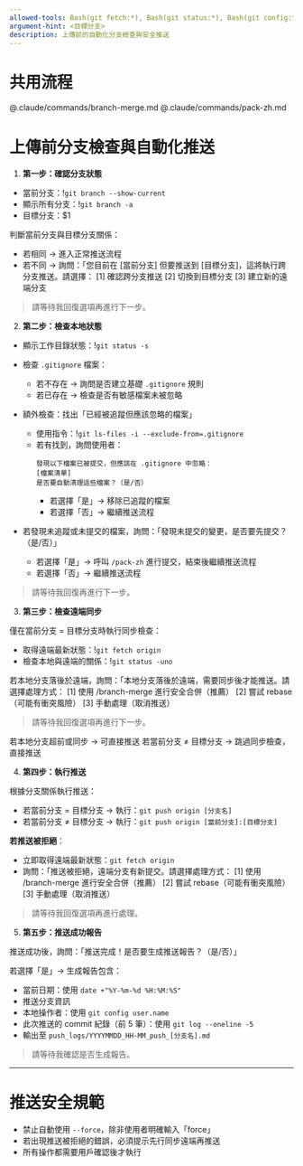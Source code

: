 ```yaml
---
allowed-tools: Bash(git fetch:*), Bash(git status:*), Bash(git config:*), Bash(git branch:*), Bash(git diff:*), Bash(git pull:*), Bash(git push:*), Bash(git log:*), Read, Write
argument-hint: <目標分支>
description: 上傳前的自動化分支檢查與安全推送
---
```


# 共用流程
@.claude/commands/branch-merge.md
@.claude/commands/pack-zh.md

# 上傳前分支檢查與自動化推送

1. **第一步：確認分支狀態**
  - 當前分支：!`git branch --show-current`
  - 顯示所有分支：!`git branch -a`
  - 目標分支：$1

  判斷當前分支與目標分支關係：
  - 若相同 → 進入正常推送流程
  - 若不同 → 詢問：「您目前在 [當前分支] 但要推送到 [目標分支]，這將執行跨分支推送。請選擇：
    [1] 確認跨分支推送
    [2] 切換到目標分支
    [3] 建立新的遠端分支

  > 請等待我回復選項再進行下一步。

2. **第二步：檢查本地狀態**
  - 顯示工作目錄狀態：!`git status -s`
  - 檢查 `.gitignore` 檔案：
    - 若不存在 → 詢問是否建立基礎 `.gitignore` 規則
    - 若已存在 → 檢查是否有敏感檔案未被忽略

  - 額外檢查：找出「已經被追蹤但應該忽略的檔案」  
    - 使用指令：!`git ls-files -i --exclude-from=.gitignore`  
    - 若有找到，詢問使用者：  
      ```
      發現以下檔案已被提交，但應該在 .gitignore 中忽略：
      [檔案清單]
      是否要自動清理這些檔案？（是/否）
      ```
      - 若選擇「是」→ 移除已追蹤的檔案 
      - 若選擇「否」→ 繼續推送流程  

  - 若發現未追蹤或未提交的檔案，詢問：「發現未提交的變更，是否要先提交？（是/否）」  
    - 若選擇「是」→ 呼叫 `/pack-zh` 進行提交，結束後繼續推送流程  
    - 若選擇「否」→ 繼續推送流程  

  > 請等待我回復再進行下一步。

3. **第三步：檢查遠端同步**

  僅在當前分支 = 目標分支時執行同步檢查：
  - 取得遠端最新狀態：!`git fetch origin`
  - 檢查本地與遠端的關係：!`git status -uno`

  若本地分支落後於遠端，詢問：「本地分支落後於遠端，需要同步後才能推送。請選擇處理方式：
  [1] 使用 /branch-merge 進行安全合併（推薦）
  [2] 嘗試 rebase（可能有衝突風險）
  [3] 手動處理（取消推送）


  > 請等待我回復選項再進行下一步。

  若本地分支超前或同步 → 可直接推送
  若當前分支 ≠ 目標分支 → 跳過同步檢查，直接推送

4. **第四步：執行推送**

  根據分支關係執行推送：
  - 若當前分支 = 目標分支 → 執行：`git push origin [分支名]`
  - 若當前分支 ≠ 目標分支 → 執行：`git push origin [當前分支]:[目標分支]`

  **若推送被拒絕**：
  - 立即取得遠端最新狀態：`git fetch origin`
  - 詢問：「推送被拒絕，遠端分支有新提交。請選擇處理方式：
    [1] 使用 /branch-merge 進行安全合併（推薦）
    [2] 嘗試 rebase（可能有衝突風險）
    [3] 手動處理（取消推送）

  > 請等待我回復選項再進行處理。

5. **第五步：推送成功報告**

  推送成功後，詢問：「推送完成！是否要生成推送報告？（是/否）」

  若選擇「是」→ 生成報告包含：
  - 當前日期：使用 `date +"%Y-%m-%d %H:%M:%S"`
  - 推送分支資訊
  - 本地操作者：使用 `git config user.name`
  - 此次推送的 commit 紀錄（前 5 筆）：使用 `git log --oneline -5`
  - 輸出至 `push_logs/YYYYMMDD_HH-MM_push_[分支名].md`

  > 請等待我確認是否生成報告。

---

# 推送安全規範
- 禁止自動使用 `--force`，除非使用者明確輸入「force」
- 若出現推送被拒絕的錯誤，必須提示先行同步遠端再推送
- 所有操作都需要用戶確認後才執行
